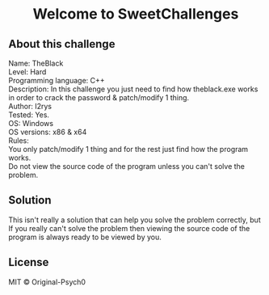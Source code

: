 <h1  align="center">Welcome to SweetChallenges</h1>

## About this challenge
<p>
Name: TheBlack<br>
Level: Hard<br>
Programming language: C++<br>
Description: In this challenge you just need to find how theblack.exe works in order to crack the password & patch/modify 1 thing.<br>
Author: I2rys<br>
Tested: Yes.<br>
OS: Windows<br>
OS versions: x86 & x64<br>
Rules:<br>
You only patch/modify 1 thing and for the rest just find how the program works.<br>
Do not view the source code of the program unless you can't solve the problem.
</p>

## Solution
This isn't really a solution that can help you solve the problem correctly, but If you really can't solve the problem then viewing the source code of the program is always ready to be viewed by you.

## License
MIT © Original-Psych0